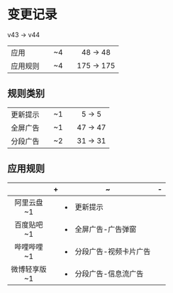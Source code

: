 # 变更记录

v43 -> v44

||||||
|-|:-:|:-:|:-:|:-:|
|应用||~4||48 -> 48|
|应用规则||~4||175 -> 175|

## 规则类别

||||||
|-|:-:|:-:|:-:|:-:|
|更新提示||~1||5 -> 5|
|全屏广告||~1||47 -> 47|
|分段广告||~2||31 -> 31|

## 应用规则

||+|~|-|
|:-:|-|-|-|
|阿里云盘<br>~1||<li>更新提示||
|百度贴吧<br>~1||<li>全屏广告-广告弹窗||
|哔哩哔哩<br>~1||<li>分段广告-视频卡片广告||
|微博轻享版<br>~1||<li>分段广告-信息流广告||
